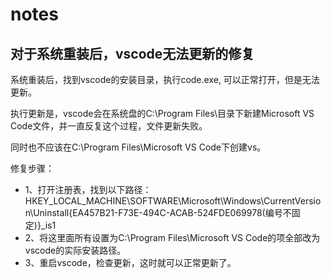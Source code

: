 # notes

## 对于系统重装后，vscode无法更新的修复
系统重装后，找到vscode的安装目录，执行code.exe, 可以正常打开，但是无法更新。

执行更新是，vscode会在系统盘的C:\Program Files\目录下新建Microsoft VS Code文件，并一直反复这个过程，文件更新失败。

同时也不应该在C:\Program Files\Microsoft VS Code下创建vs。

修复步骤：
- 1、打开注册表，找到以下路径：
HKEY_LOCAL_MACHINE\SOFTWARE\Microsoft\Windows\CurrentVersion\Uninstall\{EA457B21-F73E-494C-ACAB-524FDE069978(编号不固定)}_is1
- 2、将这里面所有设置为C:\Program Files\Microsoft VS Code的项全部改为vscode的实际安装路径。
- 3、重启vscode，检查更新，这时就可以正常更新了。
